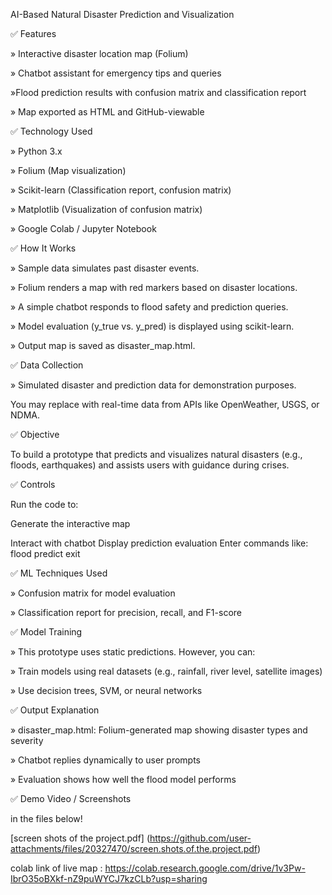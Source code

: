 AI-Based Natural Disaster Prediction and Visualization

✅ Features

» Interactive disaster location map (Folium)

» Chatbot assistant for emergency tips and queries

»Flood prediction results with confusion matrix and classification report

» Map exported as HTML and GitHub-viewable

✅ Technology Used

» Python 3.x

» Folium (Map visualization)

» Scikit-learn (Classification report, confusion matrix)

» Matplotlib (Visualization of confusion matrix)

» Google Colab / Jupyter Notebook

✅ How It Works

» Sample data simulates past disaster events.

» Folium renders a map with red markers based on disaster locations.

» A simple chatbot responds to flood safety and prediction queries.

» Model evaluation (y_true vs. y_pred) is displayed using scikit-learn.

» Output map is saved as disaster_map.html.

✅ Data Collection

» Simulated disaster and prediction data for demonstration purposes.

You may replace with real-time data from APIs like OpenWeather, USGS, or NDMA.

✅ Objective

To build a prototype that predicts and visualizes natural disasters (e.g., floods, earthquakes) and assists users with guidance during crises.

✅ Controls

Run the code to:

Generate the interactive map

Interact with chatbot Display prediction evaluation Enter commands like: flood predict exit

✅ ML Techniques Used

» Confusion matrix for model evaluation

» Classification report for precision, recall, and F1-score

✅ Model Training

» This prototype uses static predictions. However, you can:

» Train models using real datasets (e.g., rainfall, river level, satellite images)

» Use decision trees, SVM, or neural networks

✅ Output Explanation

» disaster_map.html: Folium-generated map showing disaster types and severity

» Chatbot replies dynamically to user prompts

» Evaluation shows how well the flood model performs

✅ Demo Video / Screenshots

in the files below!

[screen shots of the project.pdf] (https://github.com/user-attachments/files/20327470/screen.shots.of.the.project.pdf)

colab link of live map : https://colab.research.google.com/drive/1v3Pw-IbrO35oBXkf-nZ9puWYCJ7kzCLb?usp=sharing
